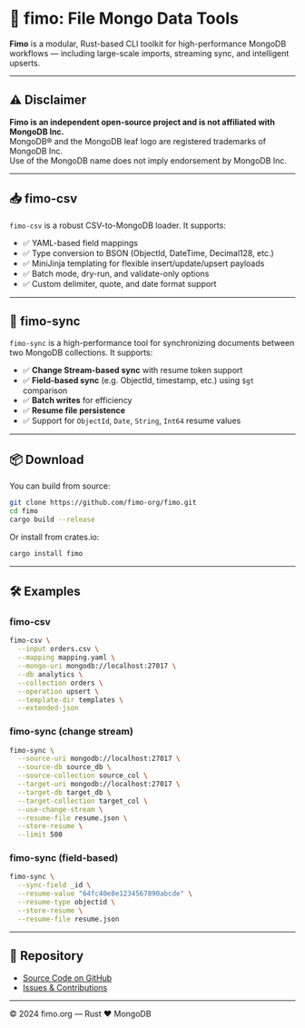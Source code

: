 # 🧩 fimo: File Mongo Data Tools

**Fimo** is a modular, Rust-based CLI toolkit for high-performance MongoDB workflows — including large-scale imports, streaming sync, and intelligent upserts.

---

## ⚠️ Disclaimer

**Fimo is an independent open-source project and is not affiliated with MongoDB Inc.**  
MongoDB® and the MongoDB leaf logo are registered trademarks of MongoDB Inc.  
Use of the MongoDB name does not imply endorsement by MongoDB Inc.

---


## 📥 fimo-csv

`fimo-csv` is a robust CSV-to-MongoDB loader. It supports:

- ✅ YAML-based field mappings
- ✅ Type conversion to BSON (ObjectId, DateTime, Decimal128, etc.)
- ✅ MiniJinja templating for flexible insert/update/upsert payloads
- ✅ Batch mode, dry-run, and validate-only options
- ✅ Custom delimiter, quote, and date format support

---

## 🔄 fimo-sync

`fimo-sync` is a high-performance tool for synchronizing documents between two MongoDB collections. It supports:

- ✅ **Change Stream-based sync** with resume token support
- ✅ **Field-based sync** (e.g. ObjectId, timestamp, etc.) using `$gt` comparison
- ✅ **Batch writes** for efficiency
- ✅ **Resume file persistence**
- ✅ Support for `ObjectId`, `Date`, `String`, `Int64` resume values

---

## 📦 Download

You can build from source:

```bash
git clone https://github.com/fimo-org/fimo.git
cd fimo
cargo build --release
```

Or install from crates.io:

```bash
cargo install fimo
```

---

## 🛠 Examples

### fimo-csv 

```bash
fimo-csv \
  --input orders.csv \
  --mapping mapping.yaml \
  --mongo-uri mongodb://localhost:27017 \
  --db analytics \
  --collection orders \
  --operation upsert \
  --template-dir templates \
  --extended-json
```

### fimo-sync (change stream)

```bash
fimo-sync \
  --source-uri mongodb://localhost:27017 \
  --source-db source_db \
  --source-collection source_col \
  --target-uri mongodb://localhost:27017 \
  --target-db target_db \
  --target-collection target_col \
  --use-change-stream \
  --resume-file resume.json \
  --store-resume \
  --limit 500
```

### fimo-sync (field-based)

```bash
fimo-sync \
  --sync-field _id \
  --resume-value "64fc40e8e1234567890abcde" \
  --resume-type objectid \
  --store-resume \
  --resume-file resume.json
```

---

## 📁 Repository

- [Source Code on GitHub](https://github.com/fimo-org/fimo)
- [Issues & Contributions](https://github.com/fimo-org/fimo/issues)

---

© 2024 fimo.org — Rust ❤️ MongoDB

